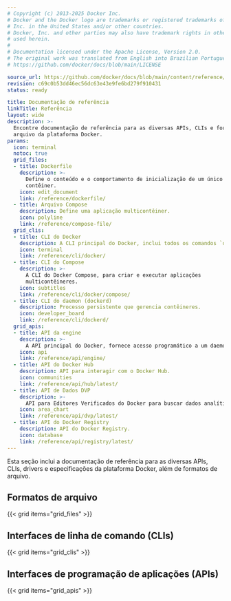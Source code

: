 ```yaml
---
# Copyright (c) 2013-2025 Docker Inc.
# Docker and the Docker logo are trademarks or registered trademarks of Docker,
# Inc. in the United States and/or other countries.
# Docker, Inc. and other parties may also have trademark rights in other terms
# used herein.
#
# Documentation licensed under the Apache License, Version 2.0.
# The original work was translated from English into Brazilian Portuguese.
# https://github.com/docker/docs/blob/main/LICENSE

source_url: https://github.com/docker/docs/blob/main/content/reference/_index.md
revision: c69c0b53dd46ec56dc63e43e9fe6bd279f910431
status: ready

title: Documentação de referência
linkTitle: Referência
layout: wide
description: >-
  Encontre documentação de referência para as diversas APIs, CLIs e formatos de
  arquivo da plataforma Docker.
params:
  icon: terminal
  notoc: true
  grid_files:
  - title: Dockerfile
    description: >-
      Define o conteúdo e o comportamento de inicialização de um único
      contêiner.
    icon: edit_document
    link: /reference/dockerfile/
  - title: Arquivo Compose
    description: Define uma aplicação multicontêiner.
    icon: polyline
    link: /reference/compose-file/
  grid_clis:
  - title: CLI do Docker
    description: A CLI principal do Docker, inclui todos os comandos `docker`.
    icon: terminal
    link: /reference/cli/docker/
  - title: CLI do Compose
    description: >-
      A CLI do Docker Compose, para criar e executar aplicações
      multicontêineres.
    icon: subtitles
    link: /reference/cli/docker/compose/
  - title: CLI do daemon (dockerd)
    description: Processo persistente que gerencia contêineres.
    icon: developer_board
    link: /reference/cli/dockerd/
  grid_apis:
  - title: API da engine
    description: >-
      A API principal do Docker, fornece acesso programático a um daemon.
    icon: api
    link: /reference/api/engine/
  - title: API do Docker Hub
    description: API para interagir com o Docker Hub.
    icon: communities
    link: /reference/api/hub/latest/
  - title: API de Dados DVP
    description: >-
      API para Editores Verificados do Docker para buscar dados analíticos.
    icon: area_chart
    link: /reference/api/dvp/latest/
  - title: API do Docker Registry
    description: API do Docker Registry.
    icon: database
    link: /reference/api/registry/latest/
---
```


Esta seção inclui a documentação de referência para as diversas APIs, CLIs,
drivers e especificações da plataforma Docker, além de formatos de arquivo.

## Formatos de arquivo

{{< grid items="grid_files" >}}

## Interfaces de linha de comando (CLIs)

{{< grid items="grid_clis" >}}

## Interfaces de programação de aplicações (APIs)

{{< grid items="grid_apis" >}}
